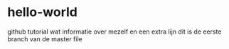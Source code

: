 # hello-world
github tutorial
wat informatie over mezelf 
en een extra lijn 
dit is de eerste branch van de master file
